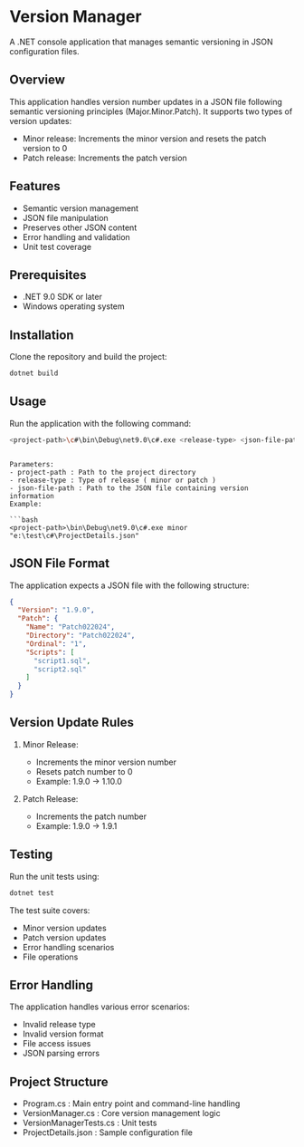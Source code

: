 # Version Manager

A .NET console application that manages semantic versioning in JSON configuration files.

## Overview

This application handles version number updates in a JSON file following semantic versioning principles (Major.Minor.Patch). It supports two types of version updates:
- Minor release: Increments the minor version and resets the patch version to 0
- Patch release: Increments the patch version

## Features

- Semantic version management
- JSON file manipulation
- Preserves other JSON content
- Error handling and validation
- Unit test coverage

## Prerequisites

- .NET 9.0 SDK or later
- Windows operating system

## Installation

Clone the repository and build the project:

```bash
dotnet build
```
## Usage
Run the application with the following command:

```bash
<project-path>\c#\bin\Debug\net9.0\c#.exe <release-type> <json-file-path>
 ```
```

Parameters:
- project-path : Path to the project directory
- release-type : Type of release ( minor or patch )
- json-file-path : Path to the JSON file containing version information
Example:

```bash
<project-path>\bin\Debug\net9.0\c#.exe minor "e:\test\c#\ProjectDetails.json"
 ```

## JSON File Format
The application expects a JSON file with the following structure:

```json
{
  "Version": "1.9.0",
  "Patch": {
    "Name": "Patch022024",
    "Directory": "Patch022024",
    "Ordinal": "1",
    "Scripts": [
      "script1.sql",
      "script2.sql"
    ]
  }
}
 ```

## Version Update Rules
1. Minor Release:
   
   - Increments the minor version number
   - Resets patch number to 0
   - Example: 1.9.0 → 1.10.0
2. Patch Release:
   
   - Increments the patch number
   - Example: 1.9.0 → 1.9.1
## Testing
Run the unit tests using:

```bash
dotnet test
 ```

The test suite covers:

- Minor version updates
- Patch version updates
- Error handling scenarios
- File operations
## Error Handling
The application handles various error scenarios:

- Invalid release type
- Invalid version format
- File access issues
- JSON parsing errors
## Project Structure
- Program.cs : Main entry point and command-line handling
- VersionManager.cs : Core version management logic
- VersionManagerTests.cs : Unit tests
- ProjectDetails.json : Sample configuration file
